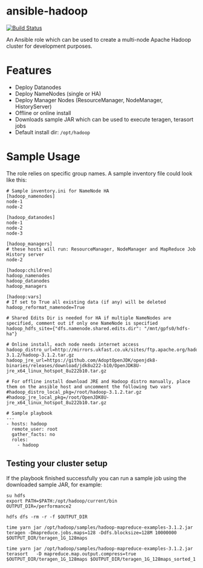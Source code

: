 # ansible-hadoop
[![Build Status](https://travis-ci.org/andiveloper/ansible-hadoop.svg?branch=master)](https://travis-ci.org/andiveloper/ansible-hadoop)

An Ansible role which can be used to create a multi-node Apache Hadoop cluster for development purposes.

# Features
- Deploy Datanodes
- Deploy NameNodes (single or HA)
- Deploy Manager Nodes (ResourceManager, NodeManager, HistoryServer)
- Offline or online install
- Downloads sample JAR which can be used to execute teragen, terasort jobs
- Default install dir: `/opt/hadoop`

# Sample Usage
The role relies on specific group names. A sample inventory file could look like this:

```
# Sample inventory.ini for NameNode HA
[hadoop_namenodes]
node-1
node-2

[hadoop_datanodes]
node-1
node-2
node-3

[hadoop_managers] 
# these hosts will run: ResourceManager, NodeManager and MapReduce Job History server
node-2

[hadoop:children]
hadoop_namenodes
hadoop_datanodes
hadoop_managers

[hadoop:vars]
# If set to True all existing data (if any) will be deleted
hadoop_reformat_namenode=True

# Shared Edits Dir is needed for HA if multiple NameNodes are specified, comment out if only one NameNode is specified
hadoop_hdfs_site={"dfs.namenode.shared.edits.dir": "/mnt/gpfs0/hdfs-ha"}

# Online install, each node needs internet access
hadoop_distro_url=http://mirrors.ukfast.co.uk/sites/ftp.apache.org/hadoop/common/hadoop-3.1.2/hadoop-3.1.2.tar.gz
hadoop_jre_url=https://github.com/AdoptOpenJDK/openjdk8-binaries/releases/download/jdk8u222-b10/OpenJDK8U-jre_x64_linux_hotspot_8u222b10.tar.gz

# For offline install download JRE and Hadoop distro manually, place them on the ansible host and uncomment the following two vars
#hadoop_distro_local_pkg=/root/hadoop-3.1.2.tar.gz
#hadoop_jre_local_pkg=/root/OpenJDK8U-jre_x64_linux_hotspot_8u222b10.tar.gz
```

```
# Sample playbook
---
- hosts: hadoop
  remote_user: root
  gather_facts: no
  roles:
    - hadoop
```

## Testing your cluster setup
If the playbook finished successfully you can run a sample job using the downloaded sample JAR, for example:
```
su hdfs
export PATH=$PATH:/opt/hadoop/current/bin
OUTPUT_DIR=/performance2

hdfs dfs -rm -r -f $OUTPUT_DIR

time yarn jar /opt/hadoop/samples/hadoop-mapreduce-examples-3.1.2.jar teragen -Dmapreduce.jobs.maps=128 -Ddfs.blocksize=128M 10000000 $OUTPUT_DIR/teragen_1G_128maps

time yarn jar /opt/hadoop/samples/hadoop-mapreduce-examples-3.1.2.jar terasort   -D mapreduce.map.output.compress=true  $OUTPUT_DIR/teragen_1G_128maps $OUTPUT_DIR/teragen_1G_128maps_sorted_1

```
